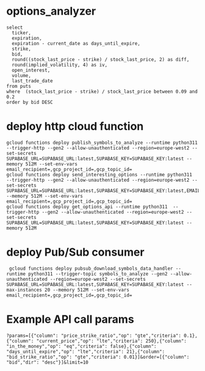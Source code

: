 # options_analyzer
    
    select 
      ticker,
      expiration,
      expiration - current_date as days_until_expire,
      strike,
      bid,
      round((stock_last_price - strike) / stock_last_price, 2) as diff,
      round(implied_volatility, 4) as iv,
      open_interest,
      volume,
      last_trade_date
    from puts
    where  (stock_last_price - strike) / stock_last_price between 0.09 and 0.2
    order by bid DESC

# deploy http cloud function

    gcloud functions deploy publish_symbols_to_analyze --runtime python311  --trigger-http --gen2 --allow-unauthenticated --region=europe-west2 --set-secrets SUPABASE_URL=SUPABASE_URL:latest,SUPABASE_KEY=SUPABASE_KEY:latest --memory 512M --set-env-vars email_recipient=,gcp_project_id=,gcp_topic_id=
    gcloud functions deploy send_interesting_options --runtime python311  --trigger-http --gen2 --allow-unauthenticated --region=europe-west2 --set-secrets SUPABASE_URL=SUPABASE_URL:latest,SUPABASE_KEY=SUPABASE_KEY:latest,EMAIL_CREDENTIALS=EMAIL_CREDENTIALS:latest --memory 512M --set-env-vars email_recipient=,gcp_project_id=,gcp_topic_id=
    gcloud functions deploy get_options_api --runtime python311  --trigger-http --gen2 --allow-unauthenticated --region=europe-west2 --set-secrets SUPABASE_URL=SUPABASE_URL:latest,SUPABASE_KEY=SUPABASE_KEY:latest --memory 512M

# deploy Pub/Sub consumer
    
     gcloud functions deploy pubsub_download_symbols_data_handler --runtime python311 --trigger-topic symbols_to_analyze --gen2 --allow-unauthenticated --region=europe-west2 --set-secrets SUPABASE_URL=SUPABASE_URL:latest,SUPABASE_KEY=SUPABASE_KEY:latest --max-instances 20 --memory 512M --set-env-vars email_recipient=,gcp_project_id=,gcp_topic_id=

# Example API call params

    ?params=[{"column": "price_strike_ratio","op": "gte","criteria": 0.1}, {"column": "current_price","op": "lte","criteria": 250},{"column": "in_the_money","op": "eq","criteria": false},{"column": "days_until_expire","op": "lte","criteria": 21},{"column": "bid_strike_ratio","op": "gte","criteria": 0.01}]&order=[{"column": "bid","dir": "desc"}]&limit=10